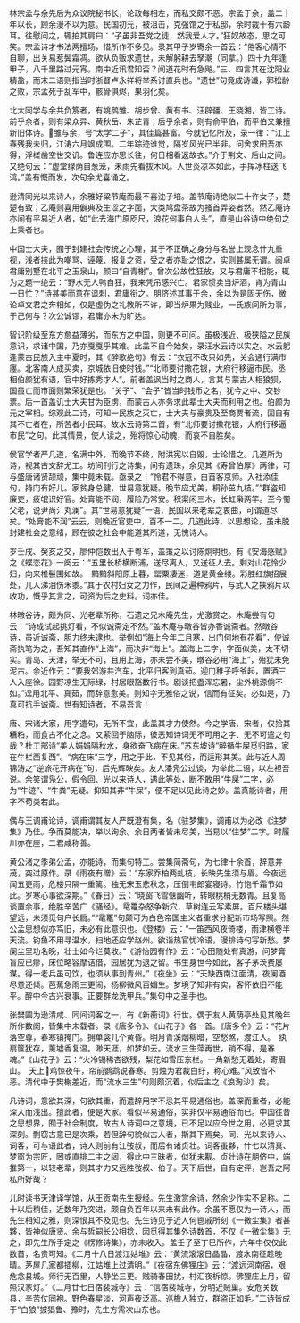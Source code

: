 <!-- { "loadSidebar": true } -->
林宗孟与余先后为众议院秘书长，论政每相左，而私交颇不恶。宗孟于余，盖二十年以长，顾余漫不以为意。民国初元，被沮击，克强馆之于私邸，余时裁十有六龄耳。往慰问之，辄拍其肩曰：“子虽非吾党之徒，然我爱人才。”狂奴故态，思之可笑。宗孟诗才书法两擅场，惜所作不多见。录其甲子岁寄余一首云：“倦客心情不自聊，出关易惹鬓霜凋。欲从负贩求遗世，未解躬耕去孥潮（同拿。）四十九年逢甲子，八千里路过元宵。南中近讯君知否？闻道花时有急飚。”三、四言其在沈阳业精盐，而末二语则指当时浙督卢永祥将举系讨直兵也。“遗世”句竟成诗谶，郭松龄之败，宗孟死于乱军中，骸骨俱烬，果羽化矣。

北大同学与余共负笈者，有姚鹧雏、胡步曾、黄有书、汪辟疆、王晓湘，皆工诗。前乎余者，则有梁众异、黄秋岳、朱芷青；后乎余者，则有俞平伯，而平伯又兼擅新旧体诗。雏与余，号“太学二子”，其佳篇甚富。今就记忆所及，录一律：“江上春残我未归，江涛六月飒成围。二年踪迹谁觉，隔岁风光已半非。问舍求田吾亦得，浮槎凿空世交讥。鲁连应亦思长往，何日相看返故衣。”介于荆文、后山之间。又绝句云：“虚堂绿荫自葱笼，未雨先看拔木风。人世炎凉本如此，手挥冰柱送飞鸿。”盖有慨而发，次句余尤喜诵之。

逊清同光以来诗人，余雅好梁节庵而最不喜沈子培。盖节庵诗绝似二十许女子，楚楚有致；乙庵则喜用僻典及生涩之字面，大类鸠盘茶故为搔首弄姿者然。然乙庵诗亦间有平易近人者，如“此去海门原咫尺，浪花何事白人头”，直是山谷诗中绝句之上乘者也。

中国士大夫，囿于封建社会传统之心理，其于不正确之身分与名誉上观念什九重视，浅者挟此为嘲骂、诬蔑、报复之资，受之者亦耻之恨之，实则甚属无谓。闽卓君庸别墅在北平之玉泉山，颜曰“自青榭”。曾次公故性狂放，又与君庸不相能，辄为之题一绝云：“野水无人鸭自狂，我来凭吊感兴亡。君家惯卖当炉酒，肯为青山一日忙？”诗甚美而意在讽刺，君庸衔之。朋侪述其事于余，余以为是固无伤，微论卓文君之奔相如，仅是虚伪之礼教所不许，即当炉果为贱业，一氏族间所为事，于己何与？次公诚谬，君庸亦未为旷达。

智识阶级至东方愈益薄劣，而东方之中国，则更不可问。虽极浅近、极狭隘之民族意识，求诸中国，乃亦戛戛乎其难。此盖不自今始矣，录汪水云诗以实之。水云躬逢蒙古民族入主中夏时，其《醉歌绝句》有云：“衣冠不改只如先，关会通行满市廛。北客南人成买卖，京城依旧使时钱。”“北师要讨撒花银，大府行移逼市民。丞相伯颜犹有语，官中好拣秀才人”。前者盖讽当时之商人，言其与蒙古人相狼狈，国虽亡而市面则繁荣犹是也。“关子”、“会子”皆当时钱币之名，犹今之中、交钞票。后一首盖讥士大夫甘为臣虏，而蒙古人亦务求此辈士大夫而利用之也。伯颜为元之宰相。综观此二诗，可知一民族之灭亡，士大夫与豪贵及至商贾者流，固自有其不亡者在，所苦者小民耳。故水云诗第二首，有“北师要讨撒花银，大府行移逼市民”之句。此其情景，使人读之，殆将惊心动魄，而哀不自胜矣。

侯官学者严几道，名满中外，而晚节不终，附洪宪以自毁，士论惜之。几道所为诗，视其古文辞尤工。坊间刊行之诗集，间有遗珠，余见其《寿曾伯厚》两律，可与盛唐诸贤颉顽，集中竟未载。亟录之：“怜君不得意，白首客京师。入社添佳句，持门有好儿。家贫身总健，世易意犹疑。晚节应尤美，桐孙茁九枝。”“群盗知廉吏，疲氓识好官。处膏能不润，履险乃常安。积案闲三木，长虹枭两竿。至今蜀父老，说尹尚氵丸澜”。其“世易意犹疑”一语，民国以来老辈之衷曲，可谓道尽矣。“处膏能不润”云云，则晚近官吏中，百不一二。几道此诗，以思想论，虽未脱封建社会之意绪，顾在彼之社会中能道其所道，无愧诗人。

岁壬戌、癸亥之交，廖仲恺数出入于粤军，盖策之以讨陈炯明也。有《安海感赋》之《蝶恋花》一阕云：“五里长桥横断浦，送尽离人，又送征人去。剩对山花怜少妇，向来椎髻围如故。　黯黯斜阳原上暮，罂粟凄迷，道是黄金缕。彩胜红旗招展处，几人涕泪伤禾黍。”其于农村妇女之力作，民间之遍种鸦片，与武人之挟鸦片以收功，慨乎其言之，可资为后之史料。词亦佳。

林暾谷诗，颇为同、光老辈所称，石遗之兄木庵先生，尤激赏之。木庵尝有句云：“诗成试起挑灯看，不似诚斋定不然。”盖木庵与暾谷皆办香诚斋者。然暾谷诗，虽近诚斋，胆力终未逮也。举例如“海上今年二月寒，出门何地有花看”，使诚斋执笔为之，吾知其直作“上海”，而决非“海上”。盖海上二字，字面似美，太不切实。青岛、天津，举无不可，且用上海，亦未尝不美，暾谷必用“海上”，殆犹未免泥古。余近作云：“要我郊游共汽车，北平归客到真茹。迎门稚子呼爷起，置酒三人入座徐。园野凉生无际绿，村居眼豁数行书。剧谈把盏浑忘暑，尘外桃源倘不如。”迳用北平、真茹，而辞意愈美。则知字无雅俗之说，信而有征矣。必如是，乃真可抗手诚斋。世有知诗者，不易吾言！

唐、宋诸大家，用字遣句，无所不宜，此盖其才力使然。今之学唐、宋者，仅拾其糟粕，而食古不化之念。又萦回于脑际，彼恶知诗词无不可用之字、无不可遣之句哉？杜工部诗“美人娟娟隔秋水，身欲奋飞病在床。”苏东坡诗“醉循牛屎觅归路，家在牛栏西复西”。“病在床”三字，用之于此，不见其俗，而适形其美。此与近人周锦涛之“逆旅花开病在”句，后先辉映矣。友人潘凫公过谈，为举此二语，以左袒吾说。余笑谓凫公，假令回、光以来诗人，遇此等处，断不敢用“牛屎”二字，必为“牛迹”、“牛粪”无疑。抑知其非“牛屎”，便不足以见此诗之妙。盖真能诗者，用字不苟类若此。

偶与王调甫论诗，调甫谓其友人严既澄有集，名《驻梦集》，调甫以为必改《注梦集》乃佳。争而莫能决，举以询余。余日两者皆未尽美，当易以“住梦”二字。时履川亦在座，二君咸称善。

黄公渚之季弟公孟，亦能诗，而集句特工。尝集简斋句，为七律十余首，辞意并茂，突过原作。录《雨夜有赠》云：“东家乔柏两虬枝，长映先生须与眉。今夜远闻五更雨，危楼只隔一重篱。独无宋玉悲秋念，压倒韦郎宴寝诗。竹饱千霜节如此。岁寒心事欲深期。”《春日》云：“晓窗飞雪惬幽听，转眼桃梢无数青。且复高谈置余事，绝胜辛苦广《骚经》。鼋鼍杂怒争新穴，草树连云写素屏。百尺楼头堪望远，未须觅句户长扃。”“鼋鼍”句颇可为白色帝国主义者重求分配新市场写照。然公孟思想似亦笃旧，未必有此意识也。《登楼》云：“一笛西风夜倚楼，雨津横卷半天流。钓鱼不用寻温水，扫地还应学赵州。欲诣热官忧冷语，漫排诗句写新愁。梦阑尘里功名晚，壮士如今烂莫收。”《游怡园有作》云：“心田随处有真游，问梦膏盲应已瘳，床位略容摩诘借，园居犹为退之留。书生身世今如此，客子茅茨费屡谋。得一老兵虽可饮，也须从事到青州。”《夜坐》云：“天缺西南江面清，夜阑酒尽意还倾。芭蕉急雨三更闹，杨柳微风百媚生。梦境了知非有实，客怀依旧不能平。醉中今古兴衰事。正要群龙洗甲兵。”集句中之圣手也。

张樊圃为逊清咸、同间词客之一，有《新蘅词》行世。偶于友人黄荫亭处见其晚年所作数阕，皆集中未载者。录《唐多令》、《山花子》各一首。《唐多令》云：“花片落空尊，春寒镇掩门。拥单衾几个黄昏。明月青溪烟柳暗，空愁煞，渡江人。　纨扇箧犹存，薰墟香复温。渺天涯，如梦如云。流水三生萍再世，销不得，是春魂。”《山花子》云：“火冷锡稀杏欲残，梨花如雪压东栏。一角新愁无着处，寄眉山。　天上鸡惊夜午，帘前鹦鹉说春寒。剪烛为君裁白纡，称心难。”风致皆不恶。清代中于樊榭差近，而“流水三生”句则颇沉着，似后主之《浪淘沙》矣。

凡诗词，意欲其深，句欲其重，而遣辞用字不忌其平易通俗也。盖深而重者，必能深入而浅出。擅此者，便是大家。看似平易通俗，实非仅平易通俗而已。中国往昔之思想界，囿于社会制度，故古人诗词中之意境，已不足以应今世之用，必更求其深刻。剽窃古意已是次乘，若但辞句貌似古人者，斯其下焉矣。同、光以来诗人、词客，可与语此者，诗人则前有江弢叔，而后有诸贞壮。词客虽夥，什七以清真、梦窗为宗匠，罔或直排二主之闼，得此中三昧者，似犹未觏。贞壮诗在朋侪中，端推第一，以较老辈，则其才力又远胜弢叔、伯子。天下后世，自有定评，岂吾之阿私所好哉？

儿时读书天津译学馆，从王贡南先生授经。先生激赏余诗，然余少作实不足称。二十以后稍佳，近数年乃突进，颇自负百年以来未有此作。余虽不愿仅为一诗人，而先生相知之雅，则深恨其不及见也。先生诗见于近人何鬯戚所刻《一微尘集》者甚夥，皆神似唐贤。余与哲嗣长公相捻，因觅得其集外诗数首，不仅《一微尘集》无之，即先生所手定之《楞修诗集》，亦未收入。盖壬子至丁巳所作，六年中仅仅此数首，名贵可知。《二月十八日渡江姑堆》云：“黄流滚滚日晶晶，渡水南征趁晚晴。茅屋几家都插柳，江姑堆上过清明。”《夜宿东佛狸庄》云：“渡远河南宿，艰危念县城。师行无百里，人静坐三更。贼骑春田扰，村汇夜柝惊。佛狸庄上月，留照汉家灯。”《二月廿七日宿裴城寺》云：“信宿裴城寺，分明近贼巢。安危关数县，辛苦仗同袍。野色春星淡，河声夜泛高。巡檐人独立，群盗正如毛。”二诗皆成于“白狼”披猖鲁、豫时，先生方需次山东也。


